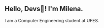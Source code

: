 ## Hello, Devs👋! I'm Milena.
I am a Computer Engineering student at UFES.


          
          



<!--
##🛠 Tech Stack
###

###🛠 Tech Stack
<img src="https://cdn.jsdelivr.net/gh/devicons/devicon/icons/adonisjs/adonisjs-original.svg" /> | 
            <img src="https://cdn.jsdelivr.net/gh/devicons/devicon/icons/adonisjs/adonisjs-original.svg" />

💻   Java | Spring-boot
🌐   HTML | CSS | JavaScript
🛢   MySQL | PostgreSQL, DynamoDB, Redis
🔧   Git | Markdown

**milenaTavares/milenaTavares** is a ✨ _special_ ✨ repository because its `README.md` (this file) appears on your GitHub profile.

Here are some ideas to get you started:

- 🔭 I’m currently working on ...
- 🌱 I’m currently learning ...
- 👯 I’m looking to collaborate on ...
- 🤔 I’m looking for help with ...
- 💬 Ask me about ...
- 📫 How to reach me: ...
- 😄 Pronouns: ...
- ⚡ Fun fact: ...
-->

